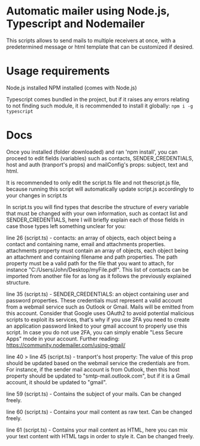 # Automatic mailer using Node.js, Typescript and Nodemailer

This scripts allows to send mails to multiple receivers at once, with a predetermined message or html template that can be customized if desired. 

# Usage requirements

Node.js installed
NPM installed (comes with Node.js)

Typescript comes bundled in the project, but if it raises any errors relating to not finding such module, it is recommended to install it globally:
`npm i -g typescript` 

# Docs

Once you installed (folder downloaded) and ran 'npm install', you can proceed to edit fields (variables) such as contacts, SENDER_CREDENTIALS, host and auth (tranport's props) and mailConfig's props: subject, text and html. 

It is recommended to only edit the script.ts file and not thescript.js file, because running this script will automatically update script.js accordingly to your changes in script.ts

In script.ts you will find types that describe the structure of every variable that must be changed with your own information, such as contact list and SENDER_CREDENTIALS, here I will briefly explain each of those fields in case those types left something unclear for you:

line 26 (script.ts) - contacts: an array of objects, each object being a contact and containing name, email and attachments properties. attachments property must contain an array of objects, each object being an attachment and containing filename and path properties. The path property must be a valid path for the file that you want to attach, for instance "C:/Users/John/Desktop/myFile.pdf". This list of contacts can be imported from another file for as long as it follows the previously explained structure.

line 35 (script.ts) - SENDER_CREDENTIALS: an object containing user and password properties. These credentials must represent a valid account from a webmail service such as Outlook or Gmail. Mails will be emitted from this account. Consider that Google uses OAuth2 to avoid potential malicious scripts to exploit its services, that's why if you use 2FA you need to create an application password linked to your gmail account to properly use this script. In case you do not use 2FA, you can simply enable "Less Secure Apps" mode in your account. Further reading: https://community.nodemailer.com/using-gmail/

line 40 > line 45 (script.ts) - tranport's host property: The value of this prop should be updated based on the webmail service the credentials are from. For instance, if the sender mail account is from Outlook, then this host property should be updated to "smtp-mail.outlook.com", but if it is a Gmail account, it should be updated to "gmail".

line 59 (script.ts) - Contains the subject of your mails. Can be changed freely. 

line 60 (script.ts) - Contains your mail content as raw text. Can be changed freely. 

line 61 (script.ts) - Contains your mail content as HTML, here you can mix your text content with HTML tags in order to style it. Can be changed freely. 

